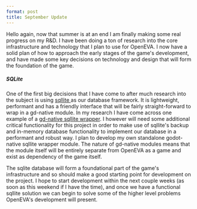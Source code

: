 ```yaml
---
format: post
title: September Update
---
```

Hello again, now that summer is at an end I am finally making some real progress on my R&D. I have been doing a ton of research into the core infrastructure and technology that I plan to use for OpenEVA. I now have a solid plan of how to approach the early stages of the game's development, and have made some key decisions on technology and design that will form the foundation of the game.

##### SQLite

One of the first big decisions that I have come to after much research into the subject is using <a href="https://www.sqlite.org"> sqllite </a> as our database framework. It is lightweight, performant and has a friendly interface that will be fairly straight-forward to wrap in a gd-native module. In my research I have come across one example of a <a href="https://github.com/khairul169/gdsqlite-native/tree/master/src/sqlite">gd-native sqllite wrapper</a>. I however will need some additional critical functionality for this project in order to make use of sqllite's backup and in-memory database functionality to implement our database in a performant and robust way. I plan to develop my own standalone godot-native sqllite wrapper module. The nature of gd-native modules means that the module itself will be entirely separate from OpenEVA as a game and exist as dependency of the game itself.

The sqlite database will form a foundational part of the game's infrastructure and so should make a good starting point for development on the project. I hope to start development within the next couple weeks (as soon as this weekend if I have the time), and once we have a functional sqllite solution we can begin to solve some of the higher level problems OpenEVA's development will present.
